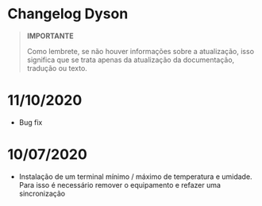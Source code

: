 # Changelog Dyson

>**IMPORTANTE**
>
>Como lembrete, se não houver informações sobre a atualização, isso significa que se trata apenas da atualização da documentação, tradução ou texto.

# 11/10/2020

- Bug fix

# 10/07/2020

- Instalação de um terminal mínimo / máximo de temperatura e umidade. Para isso é necessário remover o equipamento e refazer uma sincronização
